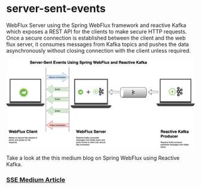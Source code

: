 # server-sent-events
WebFlux Server using the Spring WebFlux framework and reactive Kafka which exposes a REST API for the clients to make secure HTTP requests. Once a secure connection is established between the client and the web flux server, it consumes messages from Kafka topics and pushes the data asynchronously without closing connection with the client unless required.

![Architectue](SSE-Webflux-Kafka.png)

Take a look at the this medium blog on Spring WebFlux using Reactive Kafka.
### [SSE Medium Article](https://medium.com/egen/server-sent-events-using-spring-webflux-and-reactive-kafka-1a7ddbca4f5d)
